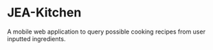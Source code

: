 # JEA-Kitchen
A mobile web application to query possible cooking recipes from user inputted ingredients.
